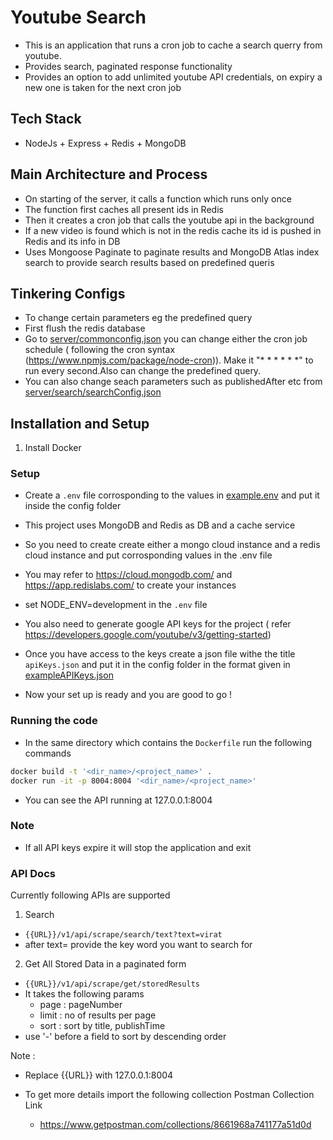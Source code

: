 # Youtube Search

- This is an application that runs a cron job to cache a search querry from youtube.
- Provides search, paginated response functionality
- Provides an option to add unlimited youtube API credentials, on expiry a new one is taken for the next cron job

## Tech Stack

- NodeJs + Express + Redis + MongoDB

## Main Architecture and Process

- On starting of the server, it calls a function which runs only once
- The function first caches all present ids in Redis
- Then it creates a cron job that calls the youtube api in the background
- If a new video is found which is not in the redis cache its id is pushed in Redis and its info in DB
- Uses Mongoose Paginate to paginate results and MongoDB Atlas index search to provide search results based on predefined queris

## Tinkering Configs

- To change certain parameters eg the predefined query
- First flush the redis database
- Go to [server/commonconfig.json](server/commonconfig.json) you can change either the cron job schedule ( following the cron syntax (https://www.npmjs.com/package/node-cron)). Make it "\* \* \* \* \* \*" to run every second.Also can change the predefined query.
- You can also change seach parameters such as publishedAfter etc from [server/search/searchConfig.json](server/search/searchConfig.json)

## Installation and Setup

1. Install Docker

### Setup

- Create a `.env` file corrosponding to the values in [example.env](example.env) and put it inside the config folder
- This project uses MongoDB and Redis as DB and a cache service
- So you need to create create either a mongo cloud instance and a redis cloud instance and put corrosponding values in the .env file
- You may refer to https://cloud.mongodb.com/ and https://app.redislabs.com/ to create your instances
- set NODE_ENV=development in the `.env` file

- You also need to generate google API keys for the project ( refer https://developers.google.com/youtube/v3/getting-started)
- Once you have access to the keys create a json file withe the title `apiKeys.json` and put it in the config folder in the format given in [exampleAPIKeys.json](exampleAPIKeys.json)
- Now your set up is ready and you are good to go !

### Running the code

- In the same directory which contains the `Dockerfile` run the following commands

```sh
docker build -t '<dir_name>/<project_name>' .
docker run -it -p 8004:8004 '<dir_name>/<project_name>'
```

- You can see the API running at 127.0.0.1:8004

### Note

- If all API keys expire it will stop the application and exit

### API Docs

Currently following APIs are supported

1. Search

- `{{URL}}/v1/api/scrape/search/text?text=virat`
- after text= provide the key word you want to search for

2. Get All Stored Data in a paginated form

- `{{URL}}/v1/api/scrape/get/storedResults`
- It takes the following params
  - page : pageNumber
  - limit : no of results per page
  - sort : sort by title, publishTime
- use '-' before a field to sort by descending order

Note :

- Replace {{URL}} with 127.0.0.1:8004

- To get more details import the following collection
  Postman Collection Link
  - https://www.getpostman.com/collections/8661968a741177a51d0d
